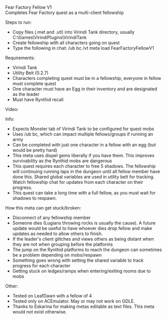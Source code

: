 Fear Factory Fellow V1   
Completes Fear Factory quest as a multi-client fellowship     

Steps to run:
- Copy files (.met and .utl) into Virindi Tank directory, usually C:\Games\VirindiPlugins\VirindiTank
- Create fellowship with all characters going on quest
- Type the following in chat: /ub bc /vt meta load FearFactoryFellowV1

Requirements:
- Virindi Tank
- Utility Belt (0.2.7)
- Characters completing quest must be in a fellowship, everyone in fellow must complete quest
- One character must have an Egg in their inventory and are designated as the leader
- Must have Rynthid recall

Video: 

Info:
- Expects Monster tab of Virindi Tank to be configured for quest mobs
- Uses /ub bc, which can impact multiple fellows/groups if running an army
- Can be completed with just one character in a fellow with an egg (but would be pretty hard)
- This meta uses dispel gems liberally if you have them.  This improves survivability as the Rynthid mobs are dangerous
- This quest requires each character to free 5 shadows.  The fellowship will continuing running laps in the dungeon until all fellow member have done this.  Shared global variables are used in utility belt for tracking.  Watch fellowship chat for updates from each character on their progress.
- This quest can take a long time with a full fellow, as you must wait for shadows to respawn.

How this meta can get stuck/broken:
- Disconnect of any fellowship member
- Someone dies (Lugians throwing rocks is usually the cause).  A future update would be useful to have whoever dies drop fellow and make updates as needed to allow others to finish.
- If the leader's client glitches and views others as being distant when they are not when grouping before the platforms
- The jump on the Rynthid platforms to reach the dungeon can sometimes be a problem depending on mobs/respawn
- Something goes wrong with setting the shared variable to track progress for each character
- Getting stuck on ledges/ramps when entering/exiting rooms due to mobs


Other:
- Tested on LeafDawn with a fellow of 4
- Tested only on ACEmulator.  May or may not work on GDLE.
- Thanks to Eskarina for making metas editable as text files.   This meta would not exist otherwise.
